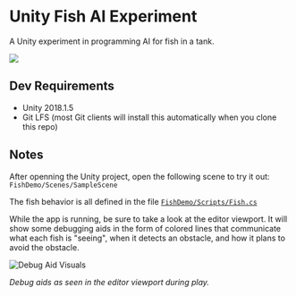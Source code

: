 # Unity Fish AI Experiment

A Unity experiment in programming AI for fish in a tank.

[![](Documentation/Images/Unity_Fish_AI_Video_Thumb.jpg)](https://vimeo.com/280649279)



## Dev Requirements

- Unity 2018.1.5
- Git LFS (most Git clients will install this automatically when you clone this repo)



## Notes

After openning the Unity project, open the following scene to try it out: `FishDemo/Scenes/SampleScene`

The fish behavior is all defined in the file [`FishDemo/Scripts/Fish.cs`](Assets/FishDemo/Scripts/Fish.cs)

While the app is running, be sure to take a look at the editor viewport. It will show some debugging aids in the form of colored lines that communicate what each fish is "seeing", when it detects an obstacle, and how it plans to avoid the obstacle.

![Debug Aid Visuals](Documentation/Images/Debug_Aids.jpg)

*Debug aids as seen in the editor viewport during play.*

